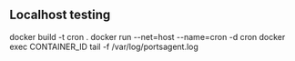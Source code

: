 ## Localhost testing

docker build -t cron .
docker run --net=host --name=cron -d cron
docker exec CONTAINER_ID tail -f /var/log/portsagent.log
